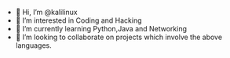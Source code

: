 - 👋 Hi, I’m @kalilinux
- 👀 I’m interested in Coding and Hacking
- 🌱 I’m currently learning Python,Java and Networking
- 💞️ I’m looking to collaborate on projects which involve the above languages.


<!---
WhiteDevil5856/WhiteDevil5856 is a ✨ special ✨ repository because its `README.md` (this file) appears on your GitHub profile.
You can click the Preview link to take a look at your changes.
--->
